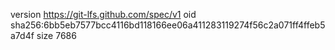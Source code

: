 version https://git-lfs.github.com/spec/v1
oid sha256:6bb5eb7577bcc4116bd118166ee06a411283119274f56c2a071ff4ffeb5a7d4f
size 7686
